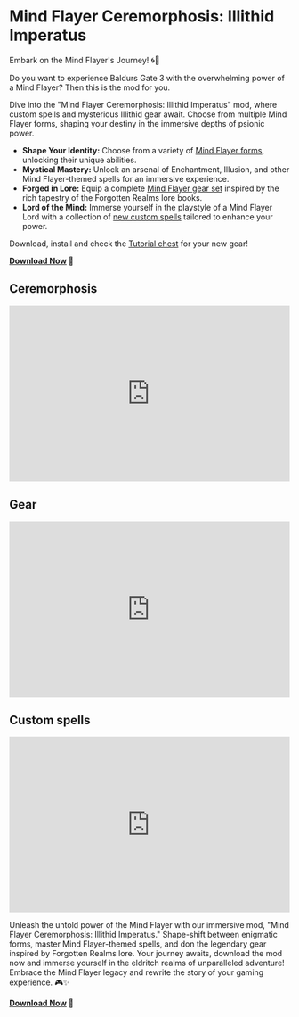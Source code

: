# Mind Flayer Ceremorphosis: Illithid Imperatus

Embark on the Mind Flayer's Journey! 🌀🧠

Do you want to experience Baldurs Gate 3 with the overwhelming power of a Mind Flayer? Then this is the mod for you.

Dive into the "Mind Flayer Ceremorphosis: Illithid Imperatus" mod, where custom spells and mysterious Illithid gear await. Choose from multiple Mind Flayer forms, shaping your destiny in the immersive depths of psionic power.

- **Shape Your Identity:** Choose from a variety of [Mind Flayer forms](./modules/ceremorphosis_models.html), unlocking their unique abilities.
- **Mystical Mastery:** Unlock an arsenal of Enchantment, Illusion, and other Mind Flayer-themed spells for an immersive experience.
- **Forged in Lore:** Equip a complete [Mind Flayer gear set](./modules/gear_list.html) inspired by the rich tapestry of the Forgotten Realms lore books.
- **Lord of the Mind:** Immerse yourself in the playstyle of a Mind Flayer Lord with a collection of [new custom spells](./modules/custom_spells.html) tailored to enhance your power.

Download, install and check the [Tutorial chest](https://www.nexusmods.com/baldursgate3/mods/457?tab=posts) for your new gear!

**[Download Now][1] 🚀**

## Ceremorphosis

<iframe width="100%" style="max-width: 560px" height="315" src="https://www.youtube.com/embed/EKkapRiecHo?si=03E7N_lkavyBLDxJ" title="YouTube video player" frameborder="0" allow="accelerometer; autoplay; clipboard-write; encrypted-media; gyroscope; picture-in-picture; web-share" allowfullscreen></iframe>

## Gear

<iframe width="100%" style="max-width: 560px" height="315" src="https://www.youtube.com/embed/EKkapRiecHo?si=_HIiugg1vDu_6dYJ" title="YouTube video player" frameborder="0" allow="accelerometer; autoplay; clipboard-write; encrypted-media; gyroscope; picture-in-picture; web-share" allowfullscreen></iframe>

## Custom spells

<iframe width="100%" style="max-width: 560px" height="315" src="https://www.youtube.com/embed/j2ZMxOXv_5I?si=ZajwJZRHldj68Jw5" title="YouTube video player" frameborder="0" allow="accelerometer; autoplay; clipboard-write; encrypted-media; gyroscope; picture-in-picture; web-share" allowfullscreen></iframe>

Unleash the untold power of the Mind Flayer with our immersive mod, "Mind Flayer Ceremorphosis: Illithid Imperatus." Shape-shift between enigmatic forms, master Mind Flayer-themed spells, and don the legendary gear inspired by Forgotten Realms lore. Your journey awaits, download the mod now and immerse yourself in the eldritch realms of unparalleled adventure! Embrace the Mind Flayer legacy and rewrite the story of your gaming experience. 🎮✨

**[Download Now][1] 🚀**

[1]: https://www.nexusmods.com/baldursgate3/mods/3956?tab=files&file_id=30351